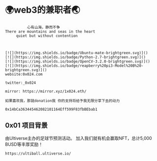 # :earth_africa:web3的兼职者:earth_asia: 
```
          心有山海，静而不争
There are mountains and seas in the heart 
     quiet but without contention 

   

[![](https://img.shields.io/badge/Ubuntu-mate-brightgreen.svg)]()
[![](https://img.shields.io/badge/Python-2.7-brightgreen.svg)]()
[![](https://img.shields.io/badge/OpenCV-3.2.0-brightgreen.svg)]()
[![](https://img.shields.io/badge/reapberry%20pi3-Model%20B%20-brightgreen.svg)]()
website:0x024.com

twitter:_0x024

mirror: https://mirror.xyz/1x024.eth/

如果喜欢我，那就donation我 你的支持将给予我无限分享下去的动力
```

```
0x14bCa363445462082101164Eff599F83fbBEbab1 
```


## 0x01 项目背景
由Ultiverse主办的足球节预测活动。
加入我们就有机会赢取NFT，总计5,000 BUSD等丰厚奖励！

`https://ultiball.ultiverse.io/
`


































